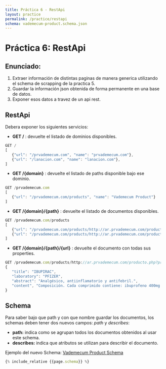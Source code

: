 ```yaml
---
title: Práctica 6 - RestApi
layout: practice
permalink: /practice/restapi
schema: vademecum-product.schema.json
---
```


# Práctica 6: RestApi

## Enunciado:

1. Extraer información de distintas paginas de manera generica utilizando el schema de scrapping de la practica 5.
2. Guardar la información json obtenida de forma permanente en una base de datos.
3. Exponer esos datos a travez de un api rest.

## RestApi

Debera exponer los siguientes servicios:

- **GET /** : devuelte el listado de dominios disponibles.

```javascript
GET /
[
   {"url": "/prvademecum.com", "name": "prvademecum.com"},
   {"url": "/lanacion.com", "name": "lanacion.com"},
]
```

- **GET /{domain}** : devuelte el listado de paths disponible bajo ese dominio.

```javascript
GET /prvademecum.com
[
   {"url": "/prvademecum.com/products", "name": "Vademecum Product"}
]
```

- **GET /{domain}/{path}** : devuelte el listado de documentos disponibles.

```javascript
GET /prvademecum.com/products
[
   {"url": "/prvademecum.com/products/http://ar.prvademecum.com/producto.php?producto=16362", "name": "IBUPIRAC PFIZER"},
   {"url": "/prvademecum.com/products/http://ar.prvademecum.com/producto.php?producto=16365", "name": "UNICALM RAFFO"},
]
```

- **GET /{domain}/{path}/{url}** : devuelte el documento con todas sus properties.

```javascript
GET /prvademecum.com/products/http://ar.prvademecum.com/producto.php?producto=16362
{
   "title": "IBUPIRAC",
   "laboratory": "PFIZER",
   "abstract": "Analgésico, antiinflamatorio y antifebril.",
   "content", "Composición. Cada comprimido contiene: ibuprofeno 400mg..."
}
```


## Schema

Para saber bajo que path y con que nombre guardar los documentos, los schemas deben tener dos nuevos campos: *path* y *describes*:

- **path:** indica como se agrupan todos los documentos obtenidos al usar este schema.
- **describes:** indica que atributos se utilizan para describir el documento.

Ejemplo del nuevo Schema: [Vademecum Product Schema](../7-restapi/{{page.scheme}})

```javascript
{% include_relative {{page.schema}} %}
```
